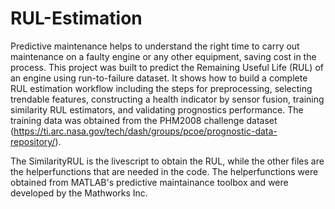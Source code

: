 # RUL-Estimation
Predictive maintenance helps to understand the right time to carry out maintenance on a faulty engine or any other equipment, saving cost in the process. This project was built to predict the Remaining Useful Life (RUL) of an engine using run-to-failure dataset. It shows how to build a complete RUL estimation workflow including the steps for preprocessing, selecting trendable features, constructing a health indicator by sensor fusion, training similarity RUL estimators, and validating prognostics performance. The training data was obtained from the PHM2008 challenge dataset (https://ti.arc.nasa.gov/tech/dash/groups/pcoe/prognostic-data-repository/).

The SimilarityRUL is the livescript to obtain the RUL, while the other files are the helperfunctions that are needed in the code. The helperfunctions were obtained from MATLAB's predictive maintainance toolbox and were developed by the Mathworks Inc.
